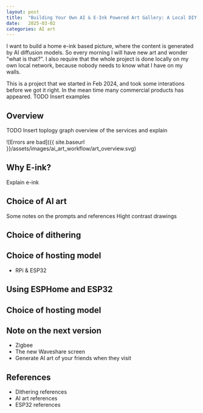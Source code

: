 ```yaml
---
layout: post
title:  "Building Your Own AI & E-Ink Powered Art Gallery: A Local DIY Guide"
date:   2025-03-02
categories: AI art
---
```


I want to build a home e-ink based picture, where the content is generated by AI diffusion models.
So every morning I will have new art and wonder "what is that?".
I also require that the whole project is done locally on my own local network, because nobody needs to know what I have on my walls.

This is a project that we started in Feb 2024, and took some interations before we got it right.
In the mean time many commercial products has appeared.
TODO Insert examples

## Overview

TODO Insert toplogy graph overview of the services and explain

![Errors are bad]({{ site.baseurl }}/assets/images/ai_art_workflow/art_overview.svg)

## Why E-ink?

Explain e-ink


## Choice of AI art

Some notes on the prompts and references
Hight contrast
drawings


## Choice of dithering


## Choice of hosting model

- RPi & ESP32

## Using ESPHome and ESP32


## Choice of hosting model


## Note on the next version

- Zigbee
- The new Waveshare screen
- Generate AI art of your friends when they visit


## References

- Dithering references
- AI art references
- ESP32 references

